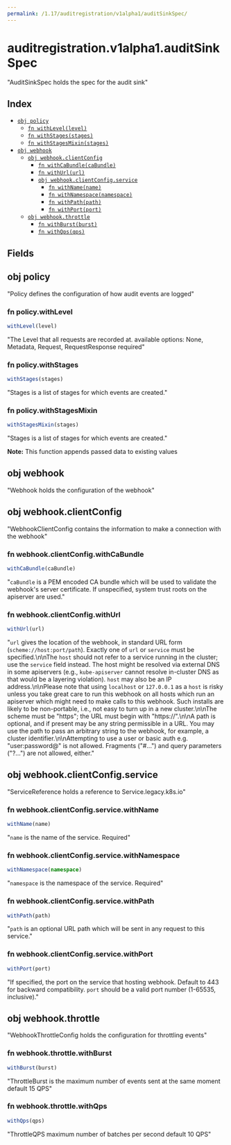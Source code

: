 ```yaml
---
permalink: /1.17/auditregistration/v1alpha1/auditSinkSpec/
---
```


# auditregistration.v1alpha1.auditSinkSpec

"AuditSinkSpec holds the spec for the audit sink"

## Index

* [`obj policy`](#obj-policy)
  * [`fn withLevel(level)`](#fn-policywithlevel)
  * [`fn withStages(stages)`](#fn-policywithstages)
  * [`fn withStagesMixin(stages)`](#fn-policywithstagesmixin)
* [`obj webhook`](#obj-webhook)
  * [`obj webhook.clientConfig`](#obj-webhookclientconfig)
    * [`fn withCaBundle(caBundle)`](#fn-webhookclientconfigwithcabundle)
    * [`fn withUrl(url)`](#fn-webhookclientconfigwithurl)
    * [`obj webhook.clientConfig.service`](#obj-webhookclientconfigservice)
      * [`fn withName(name)`](#fn-webhookclientconfigservicewithname)
      * [`fn withNamespace(namespace)`](#fn-webhookclientconfigservicewithnamespace)
      * [`fn withPath(path)`](#fn-webhookclientconfigservicewithpath)
      * [`fn withPort(port)`](#fn-webhookclientconfigservicewithport)
  * [`obj webhook.throttle`](#obj-webhookthrottle)
    * [`fn withBurst(burst)`](#fn-webhookthrottlewithburst)
    * [`fn withQps(qps)`](#fn-webhookthrottlewithqps)

## Fields

## obj policy

"Policy defines the configuration of how audit events are logged"

### fn policy.withLevel

```ts
withLevel(level)
```

"The Level that all requests are recorded at. available options: None, Metadata, Request, RequestResponse required"

### fn policy.withStages

```ts
withStages(stages)
```

"Stages is a list of stages for which events are created."

### fn policy.withStagesMixin

```ts
withStagesMixin(stages)
```

"Stages is a list of stages for which events are created."

**Note:** This function appends passed data to existing values

## obj webhook

"Webhook holds the configuration of the webhook"

## obj webhook.clientConfig

"WebhookClientConfig contains the information to make a connection with the webhook"

### fn webhook.clientConfig.withCaBundle

```ts
withCaBundle(caBundle)
```

"`caBundle` is a PEM encoded CA bundle which will be used to validate the webhook's server certificate. If unspecified, system trust roots on the apiserver are used."

### fn webhook.clientConfig.withUrl

```ts
withUrl(url)
```

"`url` gives the location of the webhook, in standard URL form (`scheme://host:port/path`). Exactly one of `url` or `service` must be specified.\n\nThe `host` should not refer to a service running in the cluster; use the `service` field instead. The host might be resolved via external DNS in some apiservers (e.g., `kube-apiserver` cannot resolve in-cluster DNS as that would be a layering violation). `host` may also be an IP address.\n\nPlease note that using `localhost` or `127.0.0.1` as a `host` is risky unless you take great care to run this webhook on all hosts which run an apiserver which might need to make calls to this webhook. Such installs are likely to be non-portable, i.e., not easy to turn up in a new cluster.\n\nThe scheme must be \"https\"; the URL must begin with \"https://\".\n\nA path is optional, and if present may be any string permissible in a URL. You may use the path to pass an arbitrary string to the webhook, for example, a cluster identifier.\n\nAttempting to use a user or basic auth e.g. \"user:password@\" is not allowed. Fragments (\"#...\") and query parameters (\"?...\") are not allowed, either."

## obj webhook.clientConfig.service

"ServiceReference holds a reference to Service.legacy.k8s.io"

### fn webhook.clientConfig.service.withName

```ts
withName(name)
```

"`name` is the name of the service. Required"

### fn webhook.clientConfig.service.withNamespace

```ts
withNamespace(namespace)
```

"`namespace` is the namespace of the service. Required"

### fn webhook.clientConfig.service.withPath

```ts
withPath(path)
```

"`path` is an optional URL path which will be sent in any request to this service."

### fn webhook.clientConfig.service.withPort

```ts
withPort(port)
```

"If specified, the port on the service that hosting webhook. Default to 443 for backward compatibility. `port` should be a valid port number (1-65535, inclusive)."

## obj webhook.throttle

"WebhookThrottleConfig holds the configuration for throttling events"

### fn webhook.throttle.withBurst

```ts
withBurst(burst)
```

"ThrottleBurst is the maximum number of events sent at the same moment default 15 QPS"

### fn webhook.throttle.withQps

```ts
withQps(qps)
```

"ThrottleQPS maximum number of batches per second default 10 QPS"